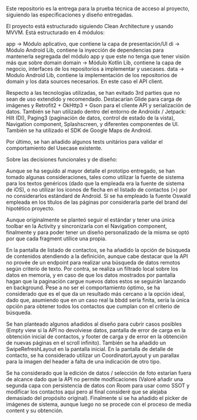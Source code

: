 Este repositorio es la entrega para la prueba técnica de acceso al proyecto, siguiendo las especificaciones y diseño entregadas.

El proyecto está estructurado siguiendo Clean Architecture y usando MVVM. Está estructurado en 4 módulos:

app -> Módulo aplicativo, que contiene la capa de presentación/UI
di -> Módulo Android Lib, contiene la inyección de dependencias para mantenerla segregada del módulo app y que este no tenga que tener visión más que sobre domain
domain -> Módulo Kotlin Lib, contiene la capa de negocio, interfaces de los repositorios a implementar y usecases.
data -> Modulo Android Lib, contiene la implementación de los repositorios de domain y los data sources necesarios. En este caso el API client.

Respecto a las tecnologías utilizadas, se han evitado 3rd parties que no sean de uso extendido y recomendado. Destacarían Glide para carga de imágenes y Retrofit2 + OkHttp3 + Gson para el cliente API y serialización de datos.
También se han utilizado dentro del entorno de Androidx / Jetpack: Hilt (DI), Paging3 (paginación de datos, control de estado de la vista), Navigation component, Splashscreen, y diferentes componentes de UI. También se ha utilizado el SDK de Google Maps de Android.

Por último, se han añadido algunos tests unitários para validar el comportamiento del Usecase existente.

Sobre las decisiones funcionales y de diseño:

Aunque se ha seguido al mayor detalle el prototipo entregado, se han tomado algunas consideraciones, tales como utilizar la fuente de sistema para los textos genéricos (dado que la empleada era la fuente de sistema de iOS), o no utilizar los iconos de flecha en el listado de contactos (>) por no considerarlos estándard de Android.
Sí se ha empleado la fuente Oswald empleada en los títulos de las páginas por considerarla parte del brand del hipotético proyecto.

Aunque originalmente se planteó seguir el estándar y tener una única toolbar en la Activity y sincronizarla con el Navigation component, finalmente y para poder tener un diseño personalizado de la misma se optó por que cada fragment utilice una propia. 

En la pantalla de listado de contactos, se ha añadido la opción de búsqueda de contenidos atendiendo a la definición, aunque cabe destacar que la API no provée de un endpoint para realizar una búsqueda de datos remotos según criterio de texto. Por contra, se realiza un filtrado local sobre los datos en memoria, y en caso de que los datos mostrados por pantalla hagan que la paginación cargue nuevos datos estos se seguirán lanzando en background.
Pese a no ser el comportamiento óptimo, se ha considerado que es el que da un resultado más cercano a la opción ideal, dado que, asumiendo que en un caso real la bbdd sería finita, sería la única opción para obtener todos los contactos que cumplan con el criterio de búsqueda.

Se han planteado algunos añadidos al diseño para cubrir casos posibles (Empty view si la API no devolviese datos, pantalla de error de carga en la obtención inicial de contactos, y footer de carga y de error en la obtención de nuevas páginas en el scroll infinito). También se ha añadido un SwipeRefreshLayout en la pantalla inicial.
En la pantalla de detalle de contacto, se ha considerado utilizar un CoordinatorLayout y un parallax para la imagen del header a falta de una indicación de otro tipo. 

Se ha considerado que la edición de datos / selección de foto estarían fuera de alcance dado que la API no permite modficaciones (Valoré añadir una segunda capa con persistencia de datos con Room para usar como SSOT y modificar los contactos aquí pero al final consideré que se alejaba demasiado del propósito original).
Finalmente sí se ha añadido el picker de imágenes de sistema, aunque luego no se procede con el proceso de media content y su obtención.

